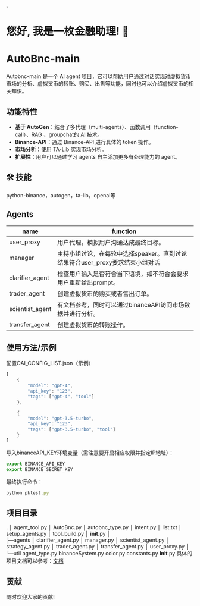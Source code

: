 、
# 您好, 我是一枚金融助理! 👋
# AutoBnc-main

Autobnc-main 是一个 AI agent 项目，它可以帮助用户通过对话实现对虚拟货币市场的分析、虚拟货币的转账、购买、出售等功能，同时也可以介绍虚拟货币的相关知识。



## 功能特性
- **基于 AutoGen**：结合了多代理（multi-agents）、函数调用（function-call）、RAG 、groupchat的 AI 技术。
- **Binance-API**：通过 Binance-API 进行具体的 token 操作。
- **市场分析**：使用 TA-Lib 实现市场分析。
- **扩展性**：用户可以通过学习 agents 自主添加更多有处理能力的 agent。


## 🛠 技能
python-binance，autogen，ta-lib，openai等




## Agents

|      name     | function |
| ------------- | ------------- |
| user_proxy |用户代理，模拟用户沟通达成最终目标。|
| manager | 主持小组讨论，在每轮中选择speaker。直到讨论结果符合user_proxy要求结束小组对话|
| clarifier_agent | 检查用户输入是否符合当下语境，如不符合会要求用户重新给出prompt。|
| trader_agent | 创建虚拟货币的购买或者售出订单。|
| scientist_agent |有文档参考，同时可以通过binanceAPI访问市场数据并进行分析。 |
| transfer_agent | 创建虚拟货币的转账操作。|

## 使用方法/示例
配置OAI_CONFIG_LIST.json（示例）
```javascript
[
    {
        "model": "gpt-4",
        "api_key": "123",
        "tags": ["gpt-4", "tool"]
    },

    {
        "model": "gpt-3.5-turbo",
        "api_key": "123",
        "tags": ["gpt-3.5-turbo", "tool"]
    }
]
```
导入binanceAPI_KEY环境变量（需注意要开启相应权限并指定IP地址）：
```javascript
export BINANCE_API_KEY
export BINANCE_SECRET_KEY
```
最终执行命令：
```javascript
python pktest.py 
```

## 项目目录
.
│  agent_tool.py
│  AutoBnc.py
│  autobnc_type.py
│  intent.py
│  list.txt
│  setup_agents.py
│  tool_build.py
│  __init__.py
│  
├─agents
│      clarifier_agent.py
│      manager.py
│      scientist_agent.py
│      strategy_agent.py
│      trader_agent.py
│      transfer_agent.py
│      user_proxy.py
│      
└─util
        agent_type.py
        binanceSystem.py
        color.py
        constants.py
        __init__.py
具体的项目文档可以参考：[文档](https://123)

## 贡献
随时欢迎大家的贡献!





